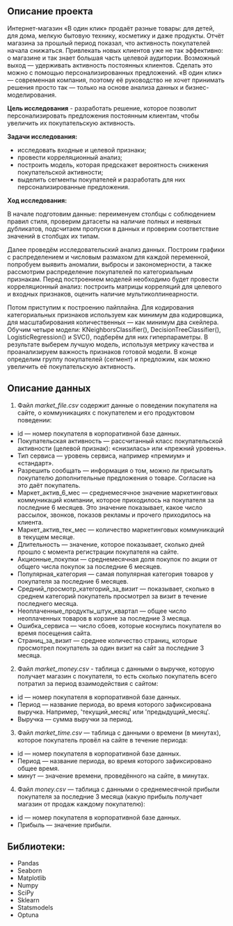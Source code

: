 ## Описание проекта

Интернет-магазин «В один клик» продаёт разные товары: для детей, для дома, мелкую бытовую технику, косметику и даже продукты. Отчёт магазина за прошлый период показал, что активность покупателей начала снижаться. Привлекать новых клиентов уже не так эффективно: о магазине и так знает большая часть целевой аудитории. Возможный выход — удерживать активность постоянных клиентов. Сделать это можно с помощью персонализированных предложений.
«В один клик» — современная компания, поэтому её руководство не хочет принимать решения просто так — только на основе анализа данных и бизнес-моделирования.

**Цель исследования** - разработать решение, которое позволит персонализировать предложения постоянным клиентам, чтобы увеличить их покупательскую активность.

**Задачи исследования:**
* исследовать входные и целевой признаки;
* провести корреляционный анализ;
* построить модель, которая предскажет вероятность снижения покупательской активности;
* выделить сегменты покупателей и разработать для них персонализированные предложения.

**Ход исследования:**

В начале подготовим данные: переименуем столбцы с соблюдением правил стиля, проверим датасеты на наличие полных и неявных дубликатов, подсчитаем пропуски в данных и проверим соответствие значений в столбцах их типам.

Далее проведём исследовательский анализ данных. Построим графики с распределением и числовым размахом для каждой переменной, попробуем выявить аномалии, выбросы и закономерности, а также рассмотрим распределение покупателей по категориальным признакам. Перед построением моделей необходимо будет провести корреляционный анализ: построить матрицы корреляций для целевого и входных признаков, оценить наличие мультиколлинеарности.

Потом приступим к построению пайплайна. Для кодирования категориальных признаков используем как минимум два кодировщика, для масштабирования количественных — как минимум два скейлера. Обучим четыре модели: KNeighborsClassifier(), DecisionTreeClassifier(), LogisticRegression() и SVC(), подберём для них гиперпараметры. В результате выберем лучшую модель, используя метрику качества и проанализируем важность признаков готовой модели. В конце определим группу покупателей (сегмент) и предложим, как можно увеличить её покупательскую активность.

## Описание данных

1. Файл *market_file.csv* содержит данные о поведении покупателя на сайте, о коммуникациях с покупателем и его продуктовом поведении:
   
* id — номер покупателя в корпоративной базе данных.
* Покупательская активность — рассчитанный класс покупательской активности (целевой признак): «снизилась» или «прежний уровень».
* Тип сервиса — уровень сервиса, например «премиум» и «стандарт».
* Разрешить сообщать — информация о том, можно ли присылать покупателю дополнительные предложения о товаре. Согласие на это даёт покупатель.
* Маркет_актив_6_мес — среднемесячное значение маркетинговых коммуникаций компании, которое приходилось на покупателя за последние 6 месяцев. Это значение показывает, какое число рассылок, звонков, показов рекламы и прочего приходилось на клиента.
* Маркет_актив_тек_мес — количество маркетинговых коммуникаций в текущем месяце.
* Длительность — значение, которое показывает, сколько дней прошло с момента регистрации покупателя на сайте.
* Акционные_покупки — среднемесячная доля покупок по акции от общего числа покупок за последние 6 месяцев.
* Популярная_категория — самая популярная категория товаров у покупателя за последние 6 месяцев.
* Средний_просмотр_категорий_за_визит — показывает, сколько в среднем категорий покупатель просмотрел за визит в течение последнего месяца.
* Неоплаченные_продукты_штук_квартал — общее число неоплаченных товаров в корзине за последние 3 месяца.
* Ошибка_сервиса — число сбоев, которые коснулись покупателя во время посещения сайта.
* Страниц_за_визит — среднее количество страниц, которые просмотрел покупатель за один визит на сайт за последние 3 месяца.
  
2. Файл *market_money.csv* - таблица с данными о выручке, которую получает магазин с покупателя, то есть сколько покупатель всего потратил за период взаимодействия с сайтом:

* id — номер покупателя в корпоративной базе данных.
* Период — название периода, во время которого зафиксирована выручка. Например, 'текущий_месяц' или 'предыдущий_месяц'.
* Выручка — сумма выручки за период.

3. Файл *market_time.csv* — таблица с данными о времени (в минутах), которое покупатель провёл на сайте в течение периода:

* id — номер покупателя в корпоративной базе данных.
* Период — название периода, во время которого зафиксировано общее время.
* минут — значение времени, проведённого на сайте, в минутах.

4. Файл *money.csv* — таблица с данными о среднемесячной прибыли покупателя за последние 3 месяца (какую прибыль получает магазин от продаж каждому покупателю):

* id — номер покупателя в корпоративной базе данных.
* Прибыль — значение прибыли.

## Библиотеки:

* Pandas
* Seaborn
* Matplotlib
* Numpy
* SciPy
* Sklearn
* Statsmodels
* Optuna
  

